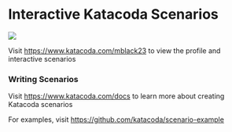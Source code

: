 # Interactive Katacoda Scenarios

[![](http://shields.katacoda.com/katacoda/mblack23/count.svg)](https://www.katacoda.com/mblack23 "Get your profile on Katacoda.com")

Visit https://www.katacoda.com/mblack23 to view the profile and interactive scenarios

### Writing Scenarios
Visit https://www.katacoda.com/docs to learn more about creating Katacoda scenarios

For examples, visit https://github.com/katacoda/scenario-example
